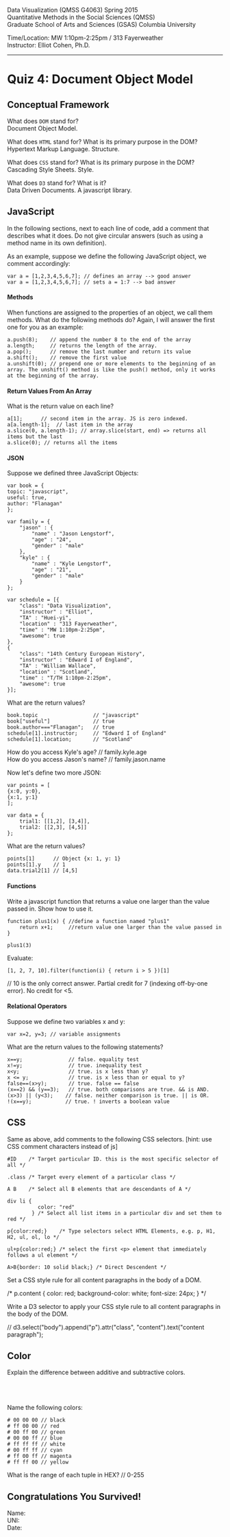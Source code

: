 
Data Visualization (QMSS G4063) Spring 2015  
Quantitative Methods in the Social Sciences (QMSS)  
Graduate School of Arts and Sciences (GSAS) 
Columbia University

Time/Location: MW 1:10pm-2:25pm / 313 Fayerweather  
Instructor: Elliot Cohen, Ph.D.
***

# Quiz 4: Document Object Model

## Conceptual Framework

What does `DOM` stand for?  
Document Object Model.

What does `HTML` stand for?  What is its primary purpose in the DOM?  
Hypertext Markup Language. Structure.

What does `CSS` stand for?  What is its primary purpose in the DOM?  
Cascading Style Sheets. Style.

What does `D3` stand for? What is it?  
Data Driven Documents. A javascript library. 

## JavaScript
In the following sections, next to each line of code, add a comment that describes what it does. Do not give circular answers (such as using a method name in its own definition).

As an example, suppose we define the following JavaScript object, we comment accordingly:
	
	var a = [1,2,3,4,5,6,7]; // defines an array --> good answer
	var a = [1,2,3,4,5,6,7]; // sets a = 1:7 --> bad answer
	
#### Methods
When functions are assigned to the properties of an object, we call them methods.  What do the following methods do? Again, I will answer the first one for you as an example:

	a.push(8);    // append the number 8 to the end of the array
	a.length;	  // returns the length of the array.
	a.pop();      // remove the last number and return its value
	a.shift();    // remove the first value
	a.unshift(0); // prepend one or more elements to the beginning of an array. The unshift() method is like the push() method, only it works at the beginning of the array.  

#### Return Values From An Array
What is the return value on each line?
	
	a[1];      // second item in the array. JS is zero indexed.
	a[a.length-1]; 	// last item in the array
	a.slice(0, a.length-1); // array.slice(start, end) => returns all items but the last
	a.slice(0); // returns all the items

#### JSON 
Suppose we defined three JavaScript Objects:

	var book = {
	topic: "javascript", 
	useful: true,
	author: "Flanagan"
	};
	
	var family = {
	    "jason" : {
	        "name" : "Jason Lengstorf",
	        "age" : "24",
	        "gender" : "male"
	    },
	    "kyle" : {
	        "name" : "Kyle Lengstorf",
	        "age" : "21",
	        "gender" : "male"
	    }
	};

	var schedule = [{
		"class": "Data Visualization",
	    "instructor" : "Elliot",
	    "TA" : "Huei-yi",
	    "location" : "313 Fayerweather",
	    "time" : "MW 1:10pm-2:25pm",
	    "awesome": true
	},
	{
		"class": "14th Century European History",
	    "instructor" : "Edward I of England",
	    "TA" : "William Wallace",
	    "location" : "Scotland",
	    "time" : "T/TH 1:10pm-2:25pm",
	    "awesome": true
	}];

	
What are the return values?

	book.topic					// "javascript"
	book["useful"]				// true
	book.author==="Flanagan";	// true
	schedule[1].instructor;	    // "Edward I of England"
	schedule[1].location;		// "Scotland"

How do you access Kyle's age?   // family.kyle.age  
How do you access Jason's name? // family.jason.name  


Now let's define two more JSON:

	var points = [
	{x:0, y:0},
	{x:1, y:1}
	];

	var data = {
		trial1: [[1,2], [3,4]],
		trial2: [[2,3], [4,5]]
	};

What are the return values?
	
	points[1]      // Object {x: 1, y: 1}
	points[1].y    // 1
	data.trial2[1] // [4,5]

#### Functions
Write a javascript function that returns a value one larger than the value passed in. Show how to use it.

	function plus1(x) { //define a function named "plus1"
		return x+1;     //return value one larger than the value passed in
	}
	
	plus1(3)

Evaluate:

	[1, 2, 7, 10].filter(function(i) { return i > 5 })[1]
	
// 10 is the only correct answer. Partial credit for 7 (indexing off-by-one error). No credit for <5.

#### Relational Operators
Suppose we define two variables x and y:
	
	var x=2, y=3; // variable assignments

What are the return values to the following statements?

	x==y;         		// false. equality test
	x!=y;		  		// true. inequality test
	x<y;		  		// true. is x less than y?
	x <= y; 	  		// true. is x less than or equal to y?
	false==(x>y);       // true. false == false
	(x==2) && (y==3);   // true. both comparisons are true. && is AND.
	(x>3) || (y<3);    // false. neither comparison is true. || is OR.
	!(x==y);           // true. ! inverts a boolean value

## CSS 
Same as above, add comments to the following CSS selectors. [hint: use CSS comment characters instead of js]

	#ID    /* Target particular ID. this is the most specific selector of all */
	
	.class /* Target every element of a particular class */
	
	A B    /* Select all B elements that are descendants of A */
	
	div li {
	          color: "red"
	        } /* Select all list items in a particular div and set them to red */
	        
	p{color:red;}    /* Type selectors select HTML Elements, e.g. p, H1, H2, ul, ol, lo */
	
	ul+p{color:red;} /* select the first <p> element that immediately follows a ul element */
	
	A>B{border: 10 solid black;} /* Direct Descendent */

 
Set a CSS style rule for all content paragraphs in the body of a DOM.

/* p.content {
			color: red;
			background-color: white;
			font-size: 24px;
			}
*/

Write a D3 selector to apply your CSS style rule to all content paragraphs in the body of the DOM.

// d3.select("body").append("p").attr("class", "content").text("content paragraph");


## Color
Explain the difference between additive and subtractive colors.
<br />
<br />
<br />
<br />

Name the following colors:

	# 00 00 00 // black
	# ff 00 00 // red
	# 00 ff 00 // green
	# 00 00 ff // blue
	# ff ff ff // white
	# 00 ff ff // cyan
	# ff 00 ff // magenta
	# ff ff 00 // yellow
	
What is the range of each tuple in HEX? // 0-255

## Congratulations You Survived!
Name:  
UNI:  
Date: